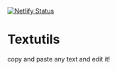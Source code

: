 [![Netlify Status](https://api.netlify.com/api/v1/badges/ceb054ac-d0c1-48ff-93b8-f00a28dede7c/deploy-status)](https://textutils-itfeelsharsh.netlify.app)

# Textutils 

copy and paste any text and edit it!
